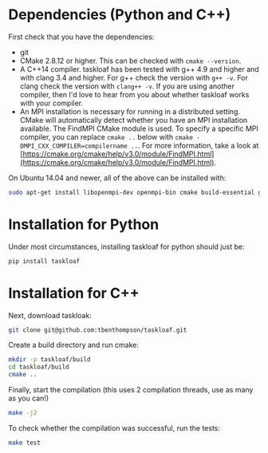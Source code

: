 # Dependencies (Python and C++)
First check that you have the dependencies:

* git
* CMake 2.8.12 or higher. This can be checked with `cmake --version`.
* A C++14 compiler. taskloaf has been tested with g++ 4.9 and higher and with clang 3.4 and higher. For g++ check the version with `g++ -v`. For clang check the version with `clang++ -v`. If you are using another compiler, then I'd love to hear from you about whether taskloaf works with your compiler.
* An MPI installation is necessary for running in a distributed setting. CMake will automatically detect whether you have an MPI installation available. The FindMPI CMake module is used. To specify a specific MPI compiler, you can replace `cmake ..` below with `cmake -DMPI_CXX_COMPILER=compilername ..`. For more information, take a look at [https://cmake.org/cmake/help/v3.0/module/FindMPI.html](https://cmake.org/cmake/help/v3.0/module/FindMPI.html).
 
On Ubuntu 14.04 and newer, all of the above can be installed with:
```bash
sudo apt-get install libopenmpi-dev openmpi-bin cmake build-essential git 
```

# Installation for Python

Under most circumstances, installing taskloaf for python should just be:
```bash
pip install taskloaf
```

# Installation for C++

Next, download taskloak:

```bash
git clone git@github.com:tbenthompson/taskloaf.git
```

Create a build directory and run cmake:

```bash
mkdir -p taskloaf/build
cd taskloaf/build
cmake ..
```

Finally, start the compilation (this uses 2 compilation threads, use as many as you can!)
```bash
make -j2
```

To check whether the compilation was successful, run the tests:
```bash
make test
```
